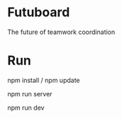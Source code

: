# Futuboard
The future of teamwork coordination


# Run
npm install / npm update

npm run server

npm run dev